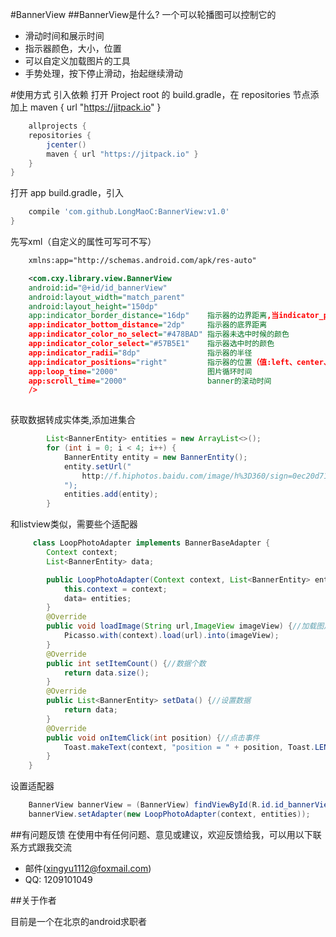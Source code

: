 
#BannerView
##BannerView是什么?
一个可以轮播图可以控制它的

* 滑动时间和展示时间
* 指示器颜色，大小，位置
* 可以自定义加载图片的工具
* 手势处理，按下停止滑动，抬起继续滑动



#使用方式
引入依赖
打开 Project root 的 build.gradle，在 repositories 节点添加上 maven { url "https://jitpack.io" }
```gradle
    allprojects {
    repositories {
        jcenter()
        maven { url "https://jitpack.io" }
    }
}
```
打开 app  build.gradle，引入
```gradle
    compile 'com.github.LongMaoC:BannerView:v1.0'
}
```

先写xml（自定义的属性可写可不写）
```xml
    xmlns:app="http://schemas.android.com/apk/res-auto"

    <com.cxy.library.view.BannerView
    android:id="@+id/id_bannerView"
    android:layout_width="match_parent"
    android:layout_height="150dp"
    app:indicator_border_distance="16dp"    指示器的边界距离,当indicator_positions的值不为center时使用
    app:indicator_bottom_distance="2dp"     指示器的底界距离
    app:indicator_color_no_select="#478BAD" 指示器未选中时候的颜色
    app:indicator_color_select="#57B5E1"    指示器选中时的颜色
    app:indicator_radii="8dp"               指示器的半径
    app:indicator_positions="right"         指示器的位置（值:left、center、right）
    app:loop_time="2000"                    图片循环时间
    app:scroll_time="2000"                  banner的滚动时间
    />
        
```

获取数据转成实体类,添加进集合
```java
        List<BannerEntity> entities = new ArrayList<>();
        for (int i = 0; i < 4; i++) {
            BannerEntity entity = new BannerEntity();
            entity.setUrl("
                http://f.hiphotos.baidu.com/image/h%3D360/sign=0ec20d71f01fbe09035ec5125b600c30/00e93901213fb80e0ee553d034d12f2eb9389484.jpg
            ");
            entities.add(entity);
        }
```
和listview类似，需要些个适配器
```java
     class LoopPhotoAdapter implements BannerBaseAdapter {
        Context context;
        List<BannerEntity> data;

        public LoopPhotoAdapter(Context context, List<BannerEntity> entities) {//构造方法
            this.context = context;
            data= entities;
        }
        @Override
        public void loadImage(String url,ImageView imageView) {//加载图片
            Picasso.with(context).load(url).into(imageView);
        }
        @Override
        public int setItemCount() {//数据个数
            return data.size();
        }
        @Override
        public List<BannerEntity> setData() {//设置数据
            return data;
        }
        @Override
        public void onItemClick(int position) {//点击事件
            Toast.makeText(context, "position = " + position, Toast.LENGTH_SHORT).show();
        }
    }
```

设置适配器
```java
    BannerView bannerView = (BannerView) findViewById(R.id.id_bannerView);
    bannerView.setAdapter(new LoopPhotoAdapter(context, entities));
```

##有问题反馈
在使用中有任何问题、意见或建议，欢迎反馈给我，可以用以下联系方式跟我交流

* 邮件(xingyu1112@foxmail.com)
* QQ: 1209101049





##关于作者

目前是一个在北京的android求职者 